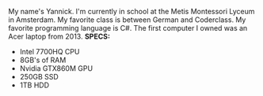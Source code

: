 <!-- ## Hi there 👋 -->

<!--
**Jan0Niek/Jan0Niek** is a ✨ _special_ ✨ repository because its `README.md` (this file) appears on your GitHub profile.

Here are some ideas to get you started:

- 🔭 I’m currently working on ...
- 🌱 I’m currently learning ...
- 👯 I’m looking to collaborate on ...
- 🤔 I’m looking for help with ...
- 💬 Ask me about ...
- 📫 How to reach me: ...
- 😄 Pronouns: ...
- ⚡ Fun fact: ...
-->

My name's Yannick. I'm currently in school at the Metis Montessori Lyceum in Amsterdam. My favorite class is between German and Coderclass.
My favorite programming language is C#.
The first computer I owned was an Acer laptop from 2013. **SPECS:**
- Intel 7700HQ CPU
- 8GB's of RAM
- Nvidia GTX860M GPU
- 250GB SSD
- 1TB HDD
